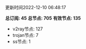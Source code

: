 更新时间2022-12-10 06:48:17

**总订阅: 45**
**总节点: 705**
**有效节点: 135**
- v2ray节点: 127
- trojan节点: 7
- ss节点: 1
